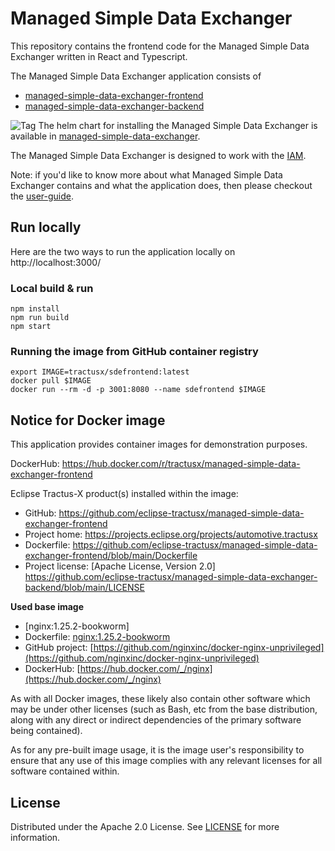 # Managed Simple Data Exchanger

This repository contains the frontend code for the Managed Simple Data Exchanger written in React and Typescript.

The Managed Simple Data Exchanger application consists of

- [managed-simple-data-exchanger-frontend](https://github.com/eclipse-tractusx/managed-simple-data-exchanger-frontend)
- [managed-simple-data-exchanger-backend](https://github.com/eclipse-tractusx/managed-simple-data-exchanger-backend)

![Tag](https://img.shields.io/static/v1?label=&message=LeadingRepository&color=green&style=flat) The helm chart for installing the Managed Simple Data Exchanger is available in [managed-simple-data-exchanger](https://github.com/eclipse-tractusx/managed-simple-data-exchanger).

The Managed Simple Data Exchanger is designed to work with the [IAM](https://github.com/eclipse-tractusx/portal-iam).

Note: if you'd like to know more about what Managed Simple Data Exchanger contains and what the application does, then please checkout the [user-guide](https://github.com/eclipse-tractusx/managed-simple-data-exchanger-frontend/blob/main/docs/user-guide/README.md).

## Run locally

Here are the two ways to run the application locally on http://localhost:3000/

### Local build & run

    npm install
    npm run build
    npm start

### Running the image from GitHub container registry

    export IMAGE=tractusx/sdefrontend:latest
    docker pull $IMAGE
    docker run --rm -d -p 3001:8080 --name sdefrontend $IMAGE

## Notice for Docker image

This application provides container images for demonstration purposes.

DockerHub: https://hub.docker.com/r/tractusx/managed-simple-data-exchanger-frontend 

Eclipse Tractus-X product(s) installed within the image:

- GitHub: https://github.com/eclipse-tractusx/managed-simple-data-exchanger-frontend
- Project home: https://projects.eclipse.org/projects/automotive.tractusx
- Dockerfile: https://github.com/eclipse-tractusx/managed-simple-data-exchanger-frontend/blob/main/Dockerfile
- Project license: [Apache License, Version 2.0] https://github.com/eclipse-tractusx/managed-simple-data-exchanger-backend/blob/main/LICENSE

**Used base image**
- [nginx:1.25.2-bookworm]
- Dockerfile: [nginx:1.25.2-bookworm](https://github.com/nginxinc/docker-nginx/blob/master/Dockerfile-debian.template)
- GitHub project: [https://github.com/nginxinc/docker-nginx-unprivileged](https://github.com/nginxinc/docker-nginx-unprivileged)
- DockerHub: [https://hub.docker.com/_/nginx](https://hub.docker.com/_/nginx)

As with all Docker images, these likely also contain other software which may be under other licenses (such as Bash, etc from the base distribution, along with any direct or indirect dependencies of the primary software being contained).

As for any pre-built image usage, it is the image user's responsibility to ensure that any use of this image complies with any relevant licenses for all software contained within.

## License

Distributed under the Apache 2.0 License.
See [LICENSE](./LICENSE) for more information.